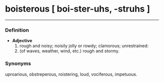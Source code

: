 # boisterous [ boi-ster-uhs, -struhs ]
---
### Definition
- **Adjective**
  1. rough and noisy; noisily jolly or rowdy; clamorous; unrestrained:
  2. (of waves, weather, wind, etc.) rough and stormy.
### Synonyms
uproarious, obstreperous, roistering, loud, vociferous, impetuous.
